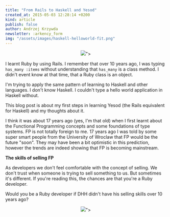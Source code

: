 ```yaml
---
title: "From Rails to Haskell and Yesod"
created_at: 2015-05-03 12:28:14 +0200
kind: article
publish: false
author: Andrzej Krzywda
newsletter: :arkency_form
img: "/assets/images/haskell-helloworld-fit.png"
---
```


<p>
	<figure align="center">
		<img src="<%= src_fit("haskell-helloworld.png") %>">
	</figure>
</p>

I learnt Ruby by using Rails. I remember that over 10 years ago, I was typing `has_many :items` without understanding that `has_many` is a class method. I didn't event know at that time, that a Ruby class is an object.

I'm trying to apply the same pattern of learning to Haskell and other languages. I don't know Haskell. I couldn't type a hello world application in Haskell without. 

This blog post is about my first steps in learning Yesod (the Rails equivalent for Haskell) and my thoughts about it.

<!-- more -->

I think it was about 17 years ago (yes, I'm that old) when I first learnt about the Functional Programming concepts and some foundations of type systems. FP is not totally foreign to me. 17 years ago I was told by some super smart people from the University of Wroclaw that FP would be the future "soon". They may have been a bit optimistic in this prediction, however the trends are indeed showing that FP is becoming mainstream.

**The skills of selling FP**

As developers we don't feel comfortable with the concept of selling. We don't trust when someone is trying to sell something to us. But sometimes it's different. 
If you're reading this, the chances are that you're a Ruby developer. 

Would you be a Ruby developer if DHH didn't have his selling skills over 10 years ago?

<p>
	<figure align="center">
		<img src="<%= src_fit("haskell-typesafe-urls.png") %>">
	</figure>
</p>

